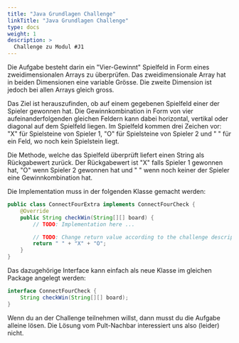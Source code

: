 ```yaml
---
title: "Java Grundlagen Challenge"
linkTitle: "Java Grundlagen Challenge"
type: docs
weight: 1
description: >
  Challenge zu Modul #J1
---
```


Die Aufgabe besteht darin ein "Vier-Gewinnt" Spielfeld in Form eines zweidimensionalen Arrays zu überprüfen.
Das zweidimensionale Array hat in beiden Dimensionen eine variable Grösse. Die zweite Dimension ist jedoch bei allen Arrays gleich gross.

Das Ziel ist herauszufinden, ob auf einem gegebenen Spielfeld einer der Spieler gewonnen hat.
Die Gewinnkombination in Form von vier aufeinanderfolgenden gleichen Feldern kann dabei horizontal, vertikal oder diagonal auf dem Spielfeld liegen.
Im Spielfeld kommen drei Zeichen vor: "X" für Spielsteine von Spieler 1, "O" für Spielsteine von Spieler 2 und " " für ein Feld, wo noch kein Spielstein liegt.

Die Methode, welche das Spielfeld überprüft liefert einen String als Rückgabewert zurück.
Der Rückgabewert ist "X" falls Spieler 1 gewonnen hat, "O" wenn Spieler 2 gewonnen hat und " " wenn noch keiner der Spieler eine Gewinnkombination hat. 

Die Implementation muss in der folgenden Klasse gemacht werden:
```java
public class ConnectFourExtra implements ConnectFourCheck {
    @Override
    public String checkWin(String[][] board) {
        // TODO: Implementation here ...

        // TODO: Change return value according to the challenge description
        return " " + "X" + "O";
    }
}
```

Das dazugehörige Interface kann einfach als neue Klasse im gleichen Package angelegt werden:
```java
interface ConnectFourCheck {
    String checkWin(String[][] board);
}
```

Wenn du an der Challenge teilnehmen willst, dann musst du die Aufgabe alleine lösen.
Die Lösung vom Pult-Nachbar interessiert uns also (leider) nicht.
